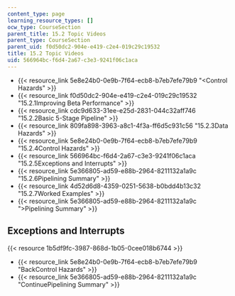```yaml
---
content_type: page
learning_resource_types: []
ocw_type: CourseSection
parent_title: 15.2 Topic Videos
parent_type: CourseSection
parent_uid: f0d50dc2-904e-e419-c2e4-019c29c19532
title: 15.2 Topic Videos
uid: 566964bc-f6d4-2a67-c3e3-9241f06c1aca
---
```


*   {{< resource_link 5e8e24b0-0e9b-7f64-ecb8-b7eb7efe79b9 "\<Control Hazards" >}}
*   {{< resource_link f0d50dc2-904e-e419-c2e4-019c29c19532 "15.2.1Improving Beta Performance" >}}
*   {{< resource_link cdc9d633-31ee-e25d-2831-044c32aff746 "15.2.2Basic 5-Stage Pipeline" >}}
*   {{< resource_link 809fa898-3963-a8c1-4f3a-ff6d5c931c56 "15.2.3Data Hazards" >}}
*   {{< resource_link 5e8e24b0-0e9b-7f64-ecb8-b7eb7efe79b9 "15.2.4Control Hazards" >}}
*   {{< resource_link 566964bc-f6d4-2a67-c3e3-9241f06c1aca "15.2.5Exceptions and Interrupts" >}}
*   {{< resource_link 5e366805-ad59-e88b-2964-8211132a1a9c "15.2.6Pipelining Summary" >}}
*   {{< resource_link 4d52d6d8-4359-0251-5638-b0bdd4b13c32 "15.2.7Worked Examples" >}}
*   {{< resource_link 5e366805-ad59-e88b-2964-8211132a1a9c "\>Pipelining Summary" >}}

Exceptions and Interrupts
-------------------------

{{< resource 1b5df9fc-3987-868d-1b05-0cee018b6744 >}}

*   {{< resource_link 5e8e24b0-0e9b-7f64-ecb8-b7eb7efe79b9 "BackControl Hazards" >}}
*   {{< resource_link 5e366805-ad59-e88b-2964-8211132a1a9c "ContinuePipelining Summary" >}}